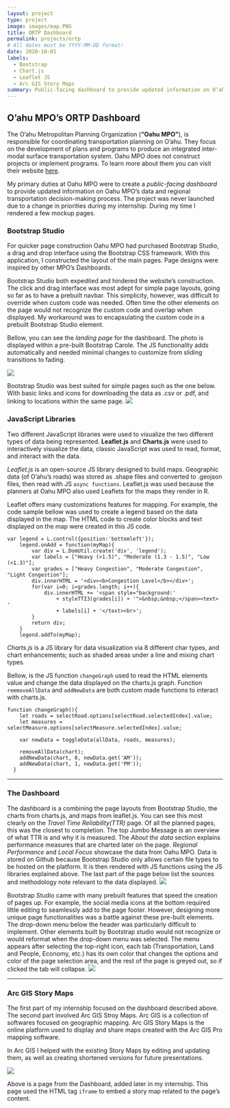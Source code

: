 ```yaml
---
layout: project
type: project
image: images/map.PNG
title: ORTP Dashboard 
permalink: projects/ortp 
# All dates must be YYYY-MM-DD format!
date: 2020-10-01
labels:
  - Bootstrap
  - Chart.js
  - Leaflet JS
  - Arc GIS Story Maps  
summary: Public-facing dashboard to provide updated information on O’ahu MPO’s data and regional transportation decision-making process. 
---
```


## O’ahu MPO’s ORTP Dashboard
The O’ahu Metropolitan Planning Organization (**“Oahu MPO”**), is responsible for coordinating transportation planning on O’ahu. They focus on the development of plans and programs to produce an integrated inter-modal surface transportation system. Oahu MPO does not construct projects or implement programs. To learn more about them you can visit their website [here](https://www.oahumpo.org/). 

My primary duties at Oahu MPO were to create a *public-facing dashboard* to provide updated information on Oahu MPO’s data and regional transportation decision-making process. The project was never launched due to a change in priorities during my internship. During my time I rendered a few mockup pages. 

### Bootstrap Studio 
For quicker page construction Oahu MPO had purchased Bootstrap Studio, a drag and drop interface using the Bootstrap CSS framework. With this application, I constructed the layout of the main pages. Page designs were inspired by other MPO’s Dashboards. 

Bootstrap Studio both expedited and hindered the website’s construction. The click and drag interface was most adept for simple page layouts, going so far as to have a prebuilt navbar. This simplicity, however, was difficult to override when custom code was needed. Often time the other elements on the page would not recognize the custom code and overlap when displayed. My workaround was to encapsulating the custom code in a prebuilt Bootstrap Studio element. 

Bellow, you can see the *landing page* for the dashboard. The photo is displayed within a pre-built Bootstrap Carole. The JS functionality adds automatically and needed minimal changes to customize from sliding transitions to fading. 

<img class="ui image rounded" src="../images/mpo_landing.PNG">

Bootstrap Studio was best suited for simple pages such as the one below. With basic links and icons for downloading the data as .csv or .pdf, and linking to locations within the same page. 
<img class="ui image rounded" src="../images/mpo_page_resources.jpg">


### JavaScript Libraries 
Two different JavaScript libraries were used to visualize the two different types of data being represented. **Leaflet.js** and **Charts.js** were used to interactively visualize the data, classic JavaScript was used to read, format, and interact with the data. 

*Leaflet.js* is an open-source JS library designed to build maps. Geographic data (of O’ahu’s roads) was stored as .shape files and converted to .geojson files, then read with JS `async functions`. Leaflet.js was used because the planners at Oahu MPO also used Leaflets for the maps they render in R. 

Leaflet offers many customizations features for mapping. For example, the code sample bellow was used to create a legend based on the data displayed in the map. The HTML code to create color blocks and text displayed on the map were created in this JS code. 

```
var legend = L.control({position:'bottomleft'});
    legend.onAdd = function(myMap){
        var div = L.DomUtil.create('div', 'legend');
        var labels = ["Heavy (>1.5)", "Moderate (1.3 - 1.5)", "Low (<1.3)"];
        var grades = ["Heavy Congestion", "Moderate Congestion", "Light Congestion"];
        div.innerHTML = '<div><b>Congestion Level</b></div>';
        for(var i=0; i<grades.length; i++){
            div.innerHTML += '<span style="background:' 
                + styleTTI3(grades[i]) + '">&nbsp;&nbsp;</span><text> '
                + labels[i] + '</text><br>';
        }
        return div; 
    } 
    legend.addTo(myMap);   
```

*Charts.js* is a JS library for data visualization via 8 different char types, and chart enhancements; such as shaded areas under a line and mixing chart types. 
 
Bellow, is the JS function `changeGraph` used to read the HTML elements value and change the data displayed on the charts.js graph. Function `reemoveAllData` and `addNewData` are both custom made functions to interact with charts.js. 

``` 
function changeGraph(){
    let roads = selectRoad.options[selectRoad.selectedIndex].value;
    let measures = selectMeasure.options[selectMeasure.selectedIndex].value;

    var newData = toggleData(allData, roads, measures);

    removeAllData(chart);
    addNewData(chart, 0, newData.get('AM'));
    addNewData(chart, 1, newData.get('PM'));
  }
```

---
### The Dashboard 
The dashboard is a combining the page layouts from Bootstrap Studio, the charts from charts.js, and maps from leaflet.js. You can see this most clearly on the *Travel Time Reliability(TTR)* page. Of all the planned pages, this was the closest to completion. The top Jumbo Message is an overview of what TTR is and why it is measured. The *About the data* section explains performance measures that are charted later on the page. *Regional Performance* and *Local Focus* showcase the data from Oahu MPO. Data is stored on Github because Bootstrap Studio only allows certain file types to be hosted on the platform. It is then rendered with JS functions using the JS libraries explained above. The last part of the page below list the sources and methodology note relevant to the data displayed. 
<img class="ui image rounded" src="../images/mpo_page_ttr.jpg">

Bootstrap Studio came with many prebuilt features that speed the creation of pages up. For example, the social media icons at the bottom required little editing to seamlessly add to the page footer. However, designing more unique page functionalities was a battle against these pre-built elements. The drop-down menu below the header was particularly difficult to implement. Other elements built by Bootstrap studio would not recognize or would reformat when the drop-down menu was selected. The menu appears after selecting the top-right icon, each tab (Transportation, Land and People, Economy, etc.) has its own color that changes the options and color of the page selection area, and the rest of the page is greyed out, so if clicked the tab will collapse. 
<img class="ui image rounded" src="../images/mpo_menu and footer.PNG">


---

### Arc GIS Story Maps 
The first part of my internship focused on the dashboard described above. The second part involved Arc GIS Stroy Maps. Arc GIS is a collection of softwares focused on geographic mapping. Arc GIS Story Maps is the online platform used to display and share maps created with the Arc GIS Pro mapping software. 

In Arc GIS I helped with the existing Story Maps by editing and updating them, as well as creating shortened versions for future presentations. 


<img class="ui image rounded" src="../images/mpo_page_lrtp.jpg">

Above is a page from the Dashboard, added later in my internship. This page used the HTML tag `iframe` to embed a story map related to the page’s content. 
